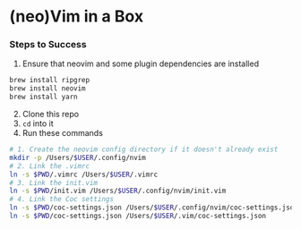 # (neo)Vim in a Box

### Steps to Success
1. Ensure that neovim and some plugin dependencies are installed
```bash
brew install ripgrep
brew install neovim
brew install yarn
```
2. Clone this repo
3. `cd` into it
4. Run these commands
```bash
# 1. Create the neovim config directory if it doesn't already exist
mkdir -p /Users/$USER/.config/nvim
# 2. Link the .vimrc
ln -s $PWD/.vimrc /Users/$USER/.vimrc
# 3. Link the init.vim
ln -s $PWD/init.vim /Users/$USER/.config/nvim/init.vim
# 4. Link the Coc settings
ln -s $PWD/coc-settings.json /Users/$USER/.config/nvim/coc-settings.json
ln -s $PWD/coc-settings.json /Users/$USER/.vim/coc-settings.json
```

